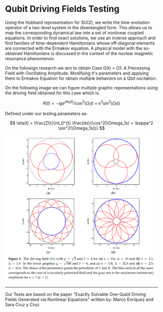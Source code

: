 # Qubit Driving Fields Testing

Using the Hubbard representation for SU(2), we write the time-evolution operator of a
two-level system in the disentangled form. This allows us to map the corresponding dynamical law
into a set of nonlinear coupled equations. In order to find exact solutions, we use an inverse approach
and find families of time-dependent Hamiltonians whose off-diagonal elements are connected with
the Ermakov equation. A physical model with the so-obtained Hamiltonians is discussed in the
context of the nuclear magnetic resonance phenomenon.

On the followign research we aim to obtain Case Ω(t) = Ω1: A Precessing Field with Oscillating Amplitude. 
Modifying it's parameters and applying them to Ermakov Equation for obtain multiple behaviors on a Qbit oscilation. 

On the following image we can figure multiple graphic representations using the driving field obtained for this case which is:

$$
R(t) = -i g e^{i\delta \eta(t)} / \cos^2(\Omega_1 t) + \kappa^2 \sin^2(\Omega_1 t)
$$

Defined under our testing parameters as: 

$$
\eta(t) = \frac{Zt}{\int_0^{t} \frac{ds}{\cos^2(\Omega_1s) + \kappa^2 \sin^2(\Omega_1s)}}
$$

<p align="left"> <img src="img\paperExamples\graficasPaper.png"/> </p>

__________________________________________________________________________________________________________

Our Tests are based on the paper "Exactly Solvable One-Qubit Driving Fields Generated
via Nonlinear Equations" 
written by:  Marco Enríquez and Sara Cruz y Cruz



